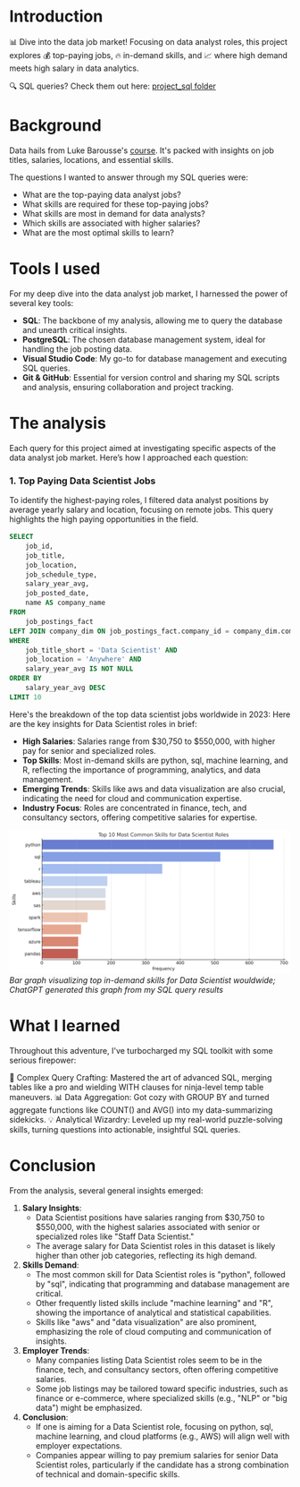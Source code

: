 # Introduction

📊 Dive into the data job market! Focusing on data analyst roles, this project explores 💰 top-paying jobs, 🔥 in-demand skills, and 📈 where high demand meets high salary in data analytics.

🔍 SQL queries? Check them out here: [project_sql folder](/project_sql/)

# Background

Data hails from Luke Barousse's [course](https://lukebarousse.com/sql). It's packed with insights on job titles, salaries, locations, and essential skills.

The questions I wanted to answer through my SQL queries were:

- What are the top-paying data analyst jobs?
- What skills are required for these top-paying jobs?
- What skills are most in demand for data analysts?
- Which skills are associated with higher salaries?
- What are the most optimal skills to learn?

# Tools I used

For my deep dive into the data analyst job market, I harnessed the power of several key tools:

- **SQL**: The backbone of my analysis, allowing me to query the database and unearth critical insights.
- **PostgreSQL**: The chosen database management system, ideal for handling the job posting data.
- **Visual Studio Code**: My go-to for database management and executing SQL queries.
- **Git & GitHub**: Essential for version control and sharing my SQL scripts and analysis, ensuring collaboration and project tracking.

# The analysis

Each query for this project aimed at investigating specific aspects of the data analyst job market. Here’s how I approached each question:

### 1. Top Paying Data Scientist Jobs

To identify the highest-paying roles, I filtered data analyst positions by average yearly salary and location, focusing on remote jobs. This query highlights the high paying opportunities in the field.

```sql
SELECT
    job_id,
    job_title,
    job_location,
    job_schedule_type,
    salary_year_avg,
    job_posted_date,
    name AS company_name
FROM
    job_postings_fact
LEFT JOIN company_dim ON job_postings_fact.company_id = company_dim.company_id
WHERE
    job_title_short = 'Data Scientist' AND
    job_location = 'Anywhere' AND
    salary_year_avg IS NOT NULL
ORDER BY
    salary_year_avg DESC
LIMIT 10
```

Here's the breakdown of the top data scientist jobs worldwide in 2023:
Here are the key insights for Data Scientist roles in brief:

- **High Salaries**: Salaries range from $30,750 to $550,000, with higher pay for senior and specialized roles.
- **Top Skills**: Most in-demand skills are python, sql, machine learning, and R, reflecting the importance of programming, analytics, and data management.
- **Emerging Trends**: Skills like aws and data visualization are also crucial, indicating the need for cloud and communication expertise.
- **Industry Focus**: Roles are concentrated in finance, tech, and consultancy sectors, offering competitive salaries for expertise.

![Top paying roles](assets\10_most_common_skills_data_science.png)
_Bar graph visualizing top in-demand skills for Data Scientist wouldwide; ChatGPT generated this graph from my SQL query results_

# What I learned

Throughout this adventure, I've turbocharged my SQL toolkit with some serious firepower:

🧩 Complex Query Crafting: Mastered the art of advanced SQL, merging tables like a pro and wielding WITH clauses for ninja-level temp table maneuvers.
📊 Data Aggregation: Got cozy with GROUP BY and turned aggregate functions like COUNT() and AVG() into my data-summarizing sidekicks.
💡 Analytical Wizardry: Leveled up my real-world puzzle-solving skills, turning questions into actionable, insightful SQL queries.

# Conclusion

From the analysis, several general insights emerged:

1. **Salary Insights**:
   - Data Scientist positions have salaries ranging from $30,750 to $550,000, with the highest salaries associated with senior or specialized roles like "Staff Data Scientist."
   - The average salary for Data Scientist roles in this dataset is likely higher than other job categories, reflecting its high demand.
2. **Skills Demand**:
   - The most common skill for Data Scientist roles is "python", followed by "sql", indicating that programming and database management are critical.
   - Other frequently listed skills include "machine learning" and "R", showing the importance of analytical and statistical capabilities.
   - Skills like "aws" and "data visualization" are also prominent, emphasizing the role of cloud computing and communication of insights.
3. **Employer Trends**:
   - Many companies listing Data Scientist roles seem to be in the finance, tech, and consultancy sectors, often offering competitive salaries.
   - Some job listings may be tailored toward specific industries, such as finance or e-commerce, where specialized skills (e.g., "NLP" or "big data") might be emphasized.
4. **Conclusion**:
   - If one is aiming for a Data Scientist role, focusing on python, sql, machine learning, and cloud platforms (e.g., AWS) will align well with employer expectations.
   - Companies appear willing to pay premium salaries for senior Data Scientist roles, particularly if the candidate has a strong combination of technical and domain-specific skills.
